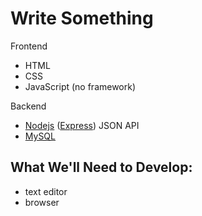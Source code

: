 # Write Something

Frontend
- HTML
- CSS
- JavaScript (no framework)

Backend
- [Nodejs](https://nodejs.org/en) ([Express](https://expressjs.com/)) JSON API
- [MySQL](https://www.mysql.com/)

## What We'll Need to Develop:

- text editor
- browser
